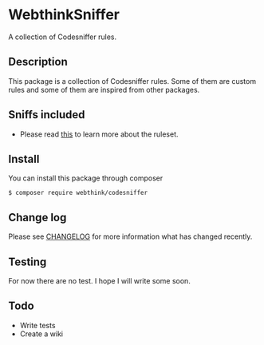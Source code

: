 # WebthinkSniffer

A collection of Codesniffer rules.

## Description

This package is a collection of Codesniffer rules. Some of them are custom rules and some of them are
inspired from other packages.

## Sniffs included

- Please read [this](SNIFFS.md) to learn more about the ruleset.

## Install

You can install this package through composer

    $ composer require webthink/codesniffer

## Change log

Please see [CHANGELOG](CHANGELOG.md) for more information what has changed recently.

## Testing

For now there are no test. I hope I will write some soon.

## Todo

- Write tests
- Create a wiki